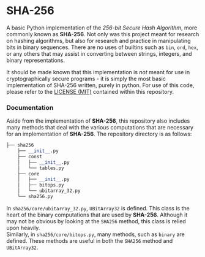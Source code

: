 # SHA-256

A basic Python implementation of the *256-bit Secure Hash Algorithm*, more commonly known as **SHA-256**. Not only was this project meant for research on hashing algorithms, but also for research and practice in manipulating bits in binary sequences. There are no uses of builtins such as `bin`, `ord`, `hex`, or any others that may assist in converting between strings, integers, and binary representations.

It should be made known that this implementation is *not* meant for use in cryptographically secure programs - it is simply the most basic implementation of SHA-256 written, purely in python. For use of this code, please refer to the [LICENSE (MIT)](https://github.com/greysonDEV/SHA-256/blob/main/LICENSE) contained within this repository.

### Documentation

Aside from the implementation of **SHA-256**, this repository also includes many methods that deal with the various computations that are necessary for an implementation of **SHA-256**. The repository directory is as follows:
```python
├── sha256
    ├── __init__.py
    ├── const
    │   ├── __init__.py
    │   └── tables.py
    ├── core
    │   ├── __init__.py
    │   ├── bitops.py
    │   └── ubitarray_32.py
    └── sha256.py
```
In `sha256/core/ubitarray_32.py`, `UBitArray32` is defined. This class is the heart of the binary computations that are used by **SHA-256**. Although it may not be obvious by looking at the `SHA256` method, this class is relied upon heavily.\
Similarly, in `sha256/core/bitops.py`, many methods, such as `binary` are defined. These methods are useful in both the `SHA256` method and `UBitArray32`.
